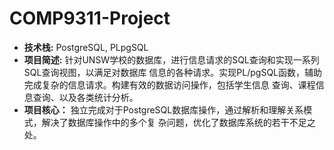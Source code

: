 # COMP9311-Project
- **技术栈:** PostgreSQL, PLpgSQL
- **项目简述:** 针对UNSW学校的数据库，进行信息请求的SQL查询和实现一系列SQL查询视图，以满足对数据库
信息的各种请求。实现PL/pgSQL函数，辅助完成复杂的信息请求。构建有效的数据访问操作，包括学生信息
查询、课程信息查询、以及各类统计分析。
- **项目核心：** 独立完成对于PostgreSQL数据库操作，通过解析和理解关系模式，解决了数据库操作中的多个复
杂问题，优化了数据库系统的若干不足之处。
